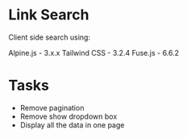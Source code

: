 # Link Search

Client side search using:

Alpine.js			- 3.x.x
Tailwind CSS  - 3.2.4
Fuse.js       - 6.6.2

# Tasks

- Remove pagination
- Remove show dropdown box
- Display all the data in one page